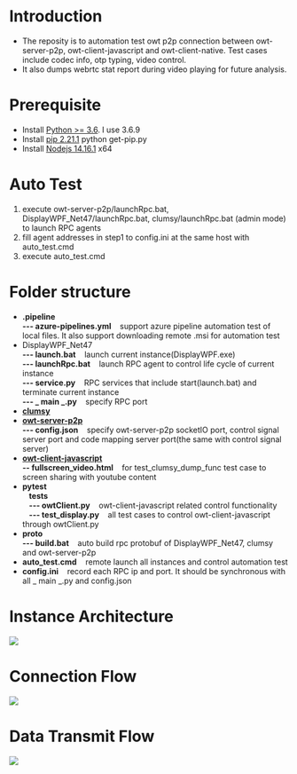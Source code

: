 # Introduction 
* The reposity is to automation test owt p2p connection between owt-server-p2p, owt-client-javascript and owt-client-native. Test cases include codec info, otp typing, video control.
* It also dumps webrtc stat report during video playing for future analysis.

# Prerequisite
* Install [Python >= 3.6](https://www.python.org/downloads/). I use 3.6.9
* Install [pip 2.21.1](https://pip.pypa.io/en/stable/installation/#get-pip-py) python get-pip.py
* Install [Nodejs 14.16.1](https://nodejs.org/ja/blog/release/v14.16.1/) x64

# Auto Test
1. execute owt-server-p2p/launchRpc.bat, DisplayWPF_Net47/launchRpc.bat, clumsy/launchRpc.bat (admin mode) to launch RPC agents  
2. fill agent addresses in step1 to config.ini at the same host with auto_test.cmd
3. execute auto_test.cmd  

# Folder structure
* **.pipeline**  
     **---  azure-pipelines.yml** &nbsp;     &nbsp;support azure pipeline automation test of local files. It also support downloading remote .msi for automation test
* DisplayWPF_Net47  
     **---  launch.bat** &nbsp;     &nbsp;launch current instance(DisplayWPF.exe)  
     **---  launchRpc.bat** &nbsp;     &nbsp;launch RPC agent to control life cycle of current instance  
     **---  service.py** &nbsp;     &nbsp;RPC services that include start(launch.bat) and terminate current instance  
     **---  _ main _.py** &nbsp;     &nbsp;specify RPC port
* **[clumsy](https://github.com/jagt/clumsy)**
* **[owt-server-p2p](https://github.com/open-webrtc-toolkit/owt-server-p2p)**  
     **---  config.json** &nbsp;     &nbsp;specify owt-server-p2p socketIO port, control signal server port and code mapping server port(the same with control signal server)
* **[owt-client-javascript](https://github.com/open-webrtc-toolkit/owt-client-javascript)**  
     **--  fullscreen_video.html** &nbsp;     &nbsp;for test_clumsy_dump_func test case to screen sharing with youtube content
* **pytest**  
&nbsp;     &nbsp;**tests**  
&nbsp;            &nbsp;**---  owtClient.py** &nbsp;     &nbsp;owt-client-javascript related control functionality  
&nbsp;            &nbsp;**---  test_display.py** &nbsp;     &nbsp;all test cases to control owt-client-javascript through owtClient.py
* **proto**  
     **---  build.bat** &nbsp;     &nbsp;auto build rpc protobuf of DisplayWPF_Net47, clumsy and owt-server-p2p
* **auto_test.cmd** &nbsp;     &nbsp;remote launch all instances and control automation test
* **config.ini** &nbsp;     &nbsp;record each RPC ip and port. It should be synchronous with all _ main _.py and config.json

# Instance Architecture
<image src="owt-client-javascript/pic/Architecture.png">
    
# Connection Flow
<image src="owt-client-javascript/pic/test_clumsy_dump_func_flow.png">

# Data Transmit Flow
<image src="owt-client-javascript/pic/test_clumsy_dump_func_sequence.png">